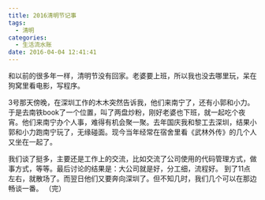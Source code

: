 ```yaml
---
title: 2016清明节记事
tags:
  - 清明
categories:
  - 生活流水账
date: 2016-04-04 12:41:41
---
```


和以前的很多年一样，清明节没有回家。老婆要上班，所以我也没去哪里玩，呆在狗窝里看电影，写程序。 

3号那天傍晚，在深圳工作的木木突然告诉我，他们来南宁了，还有小郭和小力。于是去南铁book了一个位置，叫了两盘炒粉，刚好老婆也下班，就一起吃个夜宵。他们来南宁办个人事，难得有机会聚一聚。去年国庆我和黎工去深圳，结果小郭和小力跑南宁玩了，无缘碰面。现今当年经常在宿舍里看《武林外传》的几个人又坐在一起了。 

我们谈了挺多，主要还是工作上的交流，比如交流了公司使用的代码管理方式，做事方式，等等。最后讨论的结果是：大公司就是好，分工细，流程好。 到了11点左右，就散场了。而翌日他们又要奔向深圳了。但不知几时，我们几个可以在那边畅谈一番。 （完）
